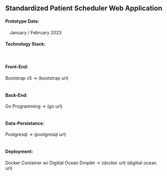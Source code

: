<html>
    <body>
        <h2>Standardized Patient Scheduler Web Application</h2>
        <h4>Prototype Date:</h4>
        &#8195;January / February 2023
        <br>
        <h4>Technology Stack:</h4>
        &#8195;<h4><b>Front-End:</b></h4> Bootstrap v5 -> (bootstrap url)</br>
    &#8195;<h4><b>Back-End:</b></h4> Go Programming -> (go url)</br>
        &#8195;<h4><b>Data-Persistance:</b></h4> Postgresql -> (postgresql url)</br>
        &#8195;<h4><b>Deployment:</b></h4> Docker Container w/ Digitial Ocean Droplet -> (docker url) (digitial ocean url)</br>
    </body>
</html>
